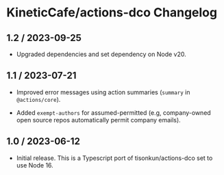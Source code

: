 # KineticCafe/actions-dco Changelog

## 1.2 / 2023-09-25

- Upgraded dependencies and set dependency on Node v20.

## 1.1 / 2023-07-21

- Improved error messages using action summaries (`summary` in `@actions/core`).

- Added `exempt-authors` for assumed-permitted (e.g, company-owned open source
  repos automatically permit company emails).

## 1.0 / 2023-06-12

- Initial release. This is a Typescript port of tisonkun/actions-dco set
  to use Node 16.
